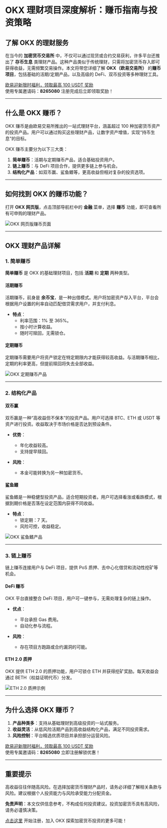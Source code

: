 # OKX 理财项目深度解析：赚币指南与投资策略

## 了解 OKX 的理财服务

在当今的 **加密货币交易所** 中，不仅可以通过现货或合约交易获利，许多平台还推出了 **存币生息** 类理财产品。这种产品类似于传统理财，只需将加密货币存入即可获得收益，无需频繁交易操作。本文将带您详细了解 **OKX（欧易交易所）** 的**赚币项目**，包括基础的活期/定期产品，以及高级的 DeFi、双币投资等多种理财工具。

[欧易迎新限时福利，领取最高 100 USDT 奖励](https://bit.ly/OKXe)  
使用专属邀请码：**8265080** 注册完成后立即领取奖励！

---

## 什么是 OKX 赚币？

OKX 赚币是由欧易交易所推出的一站式理财平台，涵盖超过 100 种加密货币资产的投资产品。用户可以通过购买这些理财产品，让数字资产增值，实现“持币生息”的目标。

OKX 赚币主要分为以下三大类：

1. **简单赚币**：活期与定期赚币产品，适合基础投资用户。
2. **链上赚币**：与 DeFi 项目合作，提供更多链上参与机会。
3. **结构化产品**：如双币赢、鲨鱼鳍等，更高收益但相对复杂的投资选项。

---

## 如何找到 OKX 的赚币功能？

打开 **OKX 网页版**，点击顶部导航栏中的 **金融** 菜单，选择 **赚币** 功能，即可查看所有可申购的理财产品。

![OKX 网页版赚币页面](https://digitalyoming.com/wp-content/uploads/2023/04/okx-earn-tutorial-前往賺幣頁面-網頁版.png)

---

## OKX 理财产品详解

### 1. 简单赚币

**简单赚币** 是 OKX 的基础理财项目，包括 **活期** 和 **定期** 两种类型。

#### 活期赚币

活期赚币，前身是 **余币宝**，是一种出借模式。用户将加密资产存入平台，平台会根据用户设置的利率自动匹配借贷需求用户，并支付利息。

- **特点**：
  - 利率范围：1% 至 365%。
  - 按小时计算收益。
  - 随时可赎回，无需锁仓。

#### 定期赚币

定期赚币需要用户将资产锁定在特定期限内才能获得较高收益。与活期赚币相比，定期的利率更高，但提前赎回将失去全部收益。

![OKX 定期赚币产品](https://digitalyoming.com/wp-content/uploads/2023/04/okx-earn-tutorial-定期簡單賺幣.png)

---

### 2. 结构化产品

#### 双币赢

双币赢是一种“高收益但不保本”的投资产品。用户可选择 BTC、ETH 或 USDT 等资产进行投资。收益取决于市场价格是否达到预设条件。

- **优势**：
  - 年化收益较高。
  - 支持提早赎回。

- **风险**：
  - 本金可能转换为另一种加密货币。

#### 鲨鱼鳍

鲨鱼鳍是一种稳健型投资产品，适合短期投资者。用户可选择看涨或看跌模式，根据到期价格是否落在设定范围内获得不同收益。

- **特点**：
  - 锁定期：7 天。
  - 风险可控，收益稳定。

![OKX 鲨鱼鳍产品](https://digitalyoming.com/wp-content/uploads/2023/04/okx-earn-tutorial-鯊魚鰭.png)

---

### 3. 链上赚币

链上赚币连接用户与 DeFi 项目，提供 PoS 质押、去中心化借贷和流动性挖矿等机会。

#### DeFi 赚币

OKX 平台直接整合 DeFi 项目，用户可一键参与，无需处理复杂的链上操作。

- **优点**：
  - 平台承担 Gas 费用。
  - 自动化参与流程。

- **风险**：
  - 存在项目方跑路或合约漏洞的可能。

#### ETH 2.0 质押

OKX 提供 ETH 2.0 的质押功能，用户可锁仓 ETH 并获得挖矿奖励。每天收益会通过 BETH（权益证明代币）分发。

![ETH 2.0 质押示例](https://digitalyoming.com/wp-content/uploads/2023/04/okx-earn-tutorial-ETH2.png)

---

## 为什么选择 OKX 赚币？

1. **产品种类多**：支持从基础理财到高级投资的一站式服务。
2. **收益灵活**：从低风险活期产品到高收益结构化产品，满足不同投资需求。
3. **风险控制**：平台精选优质项目并承担部分运营风险。

[欧易迎新限时福利，领取最高 100 USDT 奖励](https://bit.ly/OKXe)  
使用专属邀请码：**8265080** 立即注册解锁优惠！

---

## 重要提示

高收益往往伴随高风险。在选择加密货币理财产品时，请务必详细了解相关条款与风险。建议根据个人投资能力与风险承受能力分配资金。

**免责声明**：本文仅供信息参考，不构成任何投资建议。投资加密货币具有高风险，请务必谨慎决策。

 [点击这里](https://bit.ly/OKXe) 开始注册，加入 OKX 探索加密货币投资的更多可能！
